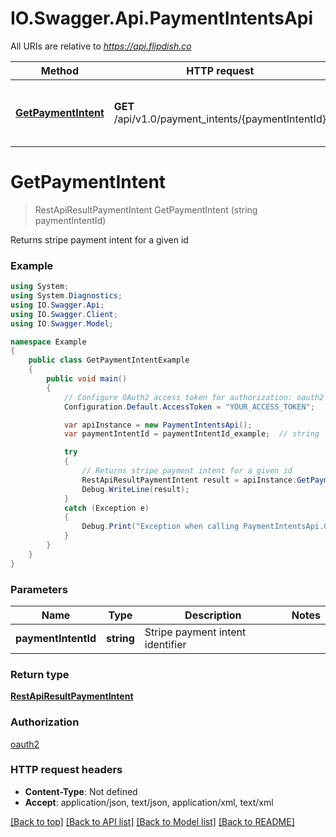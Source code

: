 # IO.Swagger.Api.PaymentIntentsApi

All URIs are relative to *https://api.flipdish.co*

Method | HTTP request | Description
------------- | ------------- | -------------
[**GetPaymentIntent**](PaymentIntentsApi.md#getpaymentintent) | **GET** /api/v1.0/payment_intents/{paymentIntentId} | Returns stripe payment intent for a given id


<a name="getpaymentintent"></a>
# **GetPaymentIntent**
> RestApiResultPaymentIntent GetPaymentIntent (string paymentIntentId)

Returns stripe payment intent for a given id

### Example
```csharp
using System;
using System.Diagnostics;
using IO.Swagger.Api;
using IO.Swagger.Client;
using IO.Swagger.Model;

namespace Example
{
    public class GetPaymentIntentExample
    {
        public void main()
        {
            // Configure OAuth2 access token for authorization: oauth2
            Configuration.Default.AccessToken = "YOUR_ACCESS_TOKEN";

            var apiInstance = new PaymentIntentsApi();
            var paymentIntentId = paymentIntentId_example;  // string | Stripe payment intent identifier

            try
            {
                // Returns stripe payment intent for a given id
                RestApiResultPaymentIntent result = apiInstance.GetPaymentIntent(paymentIntentId);
                Debug.WriteLine(result);
            }
            catch (Exception e)
            {
                Debug.Print("Exception when calling PaymentIntentsApi.GetPaymentIntent: " + e.Message );
            }
        }
    }
}
```

### Parameters

Name | Type | Description  | Notes
------------- | ------------- | ------------- | -------------
 **paymentIntentId** | **string**| Stripe payment intent identifier | 

### Return type

[**RestApiResultPaymentIntent**](RestApiResultPaymentIntent.md)

### Authorization

[oauth2](../README.md#oauth2)

### HTTP request headers

 - **Content-Type**: Not defined
 - **Accept**: application/json, text/json, application/xml, text/xml

[[Back to top]](#) [[Back to API list]](../README.md#documentation-for-api-endpoints) [[Back to Model list]](../README.md#documentation-for-models) [[Back to README]](../README.md)

